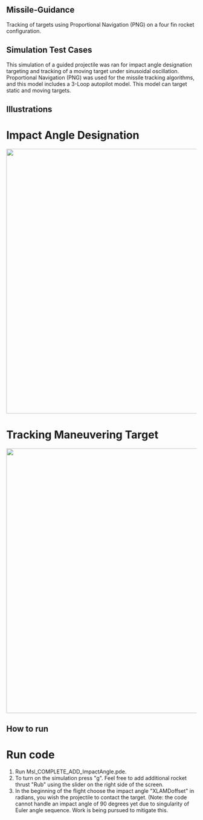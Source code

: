 ## Missile-Guidance
Tracking of targets using Proportional Navigation (PNG) on a four fin rocket configuration.

## Simulation Test Cases
This simulation of a guided projectile was ran for impact angle designation targeting and tracking of a moving target under sinusoidal oscillation.  Proportional Navigation (PNG) was used for the missile tracking algorithms, and this model includes a 3-Loop autopilot model. This model can target static and moving targets.

## Illustrations
# Impact Angle Designation
<img src="https://github.com/Tac321/Missile-Guidance/blob/master/Images/ImpactAngleDesig.gif" width="700" />

# Tracking Maneuvering Target
<img src="https://github.com/Tac321/Missile-Guidance/blob/master/Images/ManeuvTargetPursuit.gif" width="700" />

## How to run
# Run code
1) Run Msl_COMPLETE_ADD_ImpactAngle.pde.
2) To turn on the simulation press "g". Feel free to add additional rocket thrust "Rub" using the slider on the right side of the screen.
3) In the beginning of the flight choose the impact angle "XLAMDoffset" in radians,  you wish the projectile to contact the target. (Note: the code cannot handle an impact angle of 90 degrees yet due to singularity of Euler angle sequence. Work is being pursued to mitigate this.

